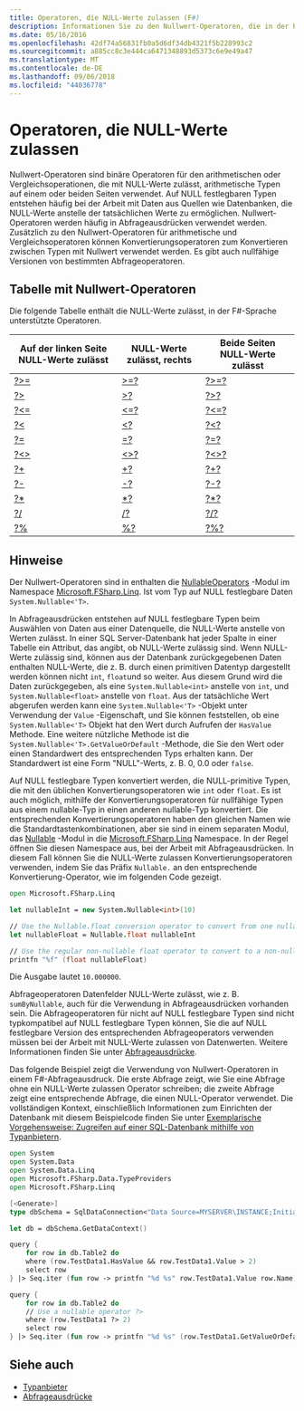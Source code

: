 ```yaml
---
title: Operatoren, die NULL-Werte zulassen (F#)
description: Informationen Sie zu den Nullwert-Operatoren, die in der Programmiersprache f# verfügbar sind.
ms.date: 05/16/2016
ms.openlocfilehash: 42df74a56831fb0a5d6df34db4321f5b228993c2
ms.sourcegitcommit: a885cc8c3e444ca6471348893d5373c6e9e49a47
ms.translationtype: MT
ms.contentlocale: de-DE
ms.lasthandoff: 09/06/2018
ms.locfileid: "44036778"
---
```

# <a name="nullable-operators"></a>Operatoren, die NULL-Werte zulassen

Nullwert-Operatoren sind binäre Operatoren für den arithmetischen oder Vergleichsoperationen, die mit NULL-Werte zulässt, arithmetische Typen auf einem oder beiden Seiten verwendet. Auf NULL festlegbaren Typen entstehen häufig bei der Arbeit mit Daten aus Quellen wie Datenbanken, die NULL-Werte anstelle der tatsächlichen Werte zu ermöglichen. Nullwert-Operatoren werden häufig in Abfrageausdrücken verwendet werden. Zusätzlich zu den Nullwert-Operatoren für arithmetische und Vergleichsoperatoren können Konvertierungsoperatoren zum Konvertieren zwischen Typen mit Nullwert verwendet werden. Es gibt auch nullfähige Versionen von bestimmten Abfrageoperatoren.

## <a name="table-of-nullable-operators"></a>Tabelle mit Nullwert-Operatoren

Die folgende Tabelle enthält die NULL-Werte zulässt, in der F#-Sprache unterstützte Operatoren.

|Auf der linken Seite NULL-Werte zulässt|NULL-Werte zulässt, rechts|Beide Seiten NULL-Werte zulässt|
|---|---|---|
|[?>=](https://msdn.microsoft.com/library/94d29e32-a204-4f60-a527-6b0af86268f3)|[>=?](https://msdn.microsoft.com/library/0a255d8e-8cae-4160-ae61-243a5d96583f)|[?>=?](https://msdn.microsoft.com/library/3051a50f-d276-4c84-9d73-bf2efeddef94)|
|[?>](https://msdn.microsoft.com/library/62dc0021-1312-4ac3-be87-798b60b81bb6)|[>?](https://msdn.microsoft.com/library/0ad1284b-de48-4a04-83d8-b6f13c9c8936)|[?>?](https://msdn.microsoft.com/library/dc18b6fa-30c4-47b0-9057-794439378a05)|
|[?<=](https://msdn.microsoft.com/library/56fddf0a-e4ca-4891-a3be-fad1876be3b6)|[<=?](https://msdn.microsoft.com/library/02454a0f-30ca-4e77-ad84-ee7837461804)|[?<=?](https://msdn.microsoft.com/library/5c37c28c-0b57-4da5-be11-5a123f7e8ee4)|
|[?<](https://msdn.microsoft.com/library/b71897f0-6e29-4c58-b0a7-a5bfa6f88917)|[<?](https://msdn.microsoft.com/library/be9ea40f-a67f-4e98-8067-a14046752e8b)|[?<?](https://msdn.microsoft.com/library/6f1962c8-5605-468c-94ae-f379ae98e17d)|
|[?=](https://msdn.microsoft.com/library/5cdc8ff6-244b-49cf-9376-69ecf249fd7c)|[=?](https://msdn.microsoft.com/library/d2102894-6a51-475d-890a-735568c31f87)|[?=?](https://msdn.microsoft.com/library/5f793f29-1084-4570-b1c1-17c1b7ef764b)|
|[?<>](https://msdn.microsoft.com/library/3643a5a8-2ea5-4ad6-82c4-83927c3884a0)|[<>?](https://msdn.microsoft.com/library/3179aace-70c4-4911-9258-619592214976)|[?<>?](https://msdn.microsoft.com/library/5da813d8-ee75-45b8-9ef4-146dcb6d394d)|
|[?+](https://msdn.microsoft.com/library/2e8ddd05-b3f3-41b3-9d73-938d9e540f3f)|[+?](https://msdn.microsoft.com/library/74772ea8-f010-493e-bdb5-ba347f2fd4f1)|[?+?](https://msdn.microsoft.com/library/57f28137-0f42-43d2-92af-cad8c6c9d05f)|
|[?-](https://msdn.microsoft.com/library/f237a7a6-89f2-48b2-a2fe-f0b98a2bedc2)|[-?](https://msdn.microsoft.com/library/4a345c07-314a-48f1-b557-ce072583589c)|[?-?](https://msdn.microsoft.com/library/e0024142-1d2a-4607-a39c-1eb1e86fa25a)|
|[?*](https://msdn.microsoft.com/library/519da708-5ad6-4075-9d74-d00441cd6078)|[*?](https://msdn.microsoft.com/library/04c47870-de7b-480d-98a0-f47593b4ffac)|[?*?](https://msdn.microsoft.com/library/e57057ba-9c3a-40ec-8401-150c2b25f75b)|
|[?/](https://msdn.microsoft.com/library/add02a42-f556-40a7-a168-fbf2053322e3)|[/?](https://msdn.microsoft.com/library/1de07646-3778-476d-8c61-5d37495d463c)|[?/?](https://msdn.microsoft.com/library/b17be0ac-bf98-4590-861d-a4dd6c6fa535)|
|[?%](https://msdn.microsoft.com/library/44297bba-1bd9-4ed2-a848-f1e1e598db87)|[%?](https://msdn.microsoft.com/library/a4c178e5-eec4-42e8-847f-90b24fc609fe)|[?%?](https://msdn.microsoft.com/library/dd555f20-1be3-4b8d-81f1-bf1921e62fda)|

## <a name="remarks"></a>Hinweise

Der Nullwert-Operatoren sind in enthalten die [NullableOperators](https://msdn.microsoft.com/library/2c3633c5-3f31-4d62-a9f8-272ad6b19007) -Modul im Namespace [Microsoft.FSharp.Linq](https://msdn.microsoft.com/library/4765b4e8-4006-4d8c-a405-39c218b3c82d). Ist vom Typ auf NULL festlegbare Daten `System.Nullable<'T>`.

In Abfrageausdrücken entstehen auf NULL festlegbare Typen beim Auswählen von Daten aus einer Datenquelle, die NULL-Werte anstelle von Werten zulässt. In einer SQL Server-Datenbank hat jeder Spalte in einer Tabelle ein Attribut, das angibt, ob NULL-Werte zulässig sind. Wenn NULL-Werte zulässig sind, können aus der Datenbank zurückgegebenen Daten enthalten NULL-Werte, die z. B. durch einen primitiven Datentyp dargestellt werden können nicht `int`, `float`und so weiter. Aus diesem Grund wird die Daten zurückgegeben, als eine `System.Nullable<int>` anstelle von `int`, und `System.Nullable<float>` anstelle von `float`. Aus der tatsächliche Wert abgerufen werden kann eine `System.Nullable<'T>` -Objekt unter Verwendung der `Value` -Eigenschaft, und Sie können feststellen, ob eine `System.Nullable<'T>` Objekt hat den Wert durch Aufrufen der `HasValue` Methode. Eine weitere nützliche Methode ist die `System.Nullable<'T>.GetValueOrDefault` -Methode, die Sie den Wert oder einen Standardwert des entsprechenden Typs erhalten kann. Der Standardwert ist eine Form "NULL"-Werts, z. B. 0, 0.0 oder `false`.

Auf NULL festlegbare Typen konvertiert werden, die NULL-primitive Typen, die mit den üblichen Konvertierungsoperatoren wie `int` oder `float`. Es ist auch möglich, mithilfe der Konvertierungsoperatoren für nullfähige Typen aus einem nullable-Typ in einen anderen nullable-Typ konvertiert. Die entsprechenden Konvertierungsoperatoren haben den gleichen Namen wie die Standardtastenkombinationen, aber sie sind in einem separaten Modul, das [Nullable](https://msdn.microsoft.com/library/e7a4ea13-28cc-462e-bc3a-33131ace976e) -Modul in die [Microsoft.FSharp.Linq](https://msdn.microsoft.com/library/4765b4e8-4006-4d8c-a405-39c218b3c82d) Namespace. In der Regel öffnen Sie diesen Namespace aus, bei der Arbeit mit Abfrageausdrücken. In diesem Fall können Sie die NULL-Werte zulassen Konvertierungsoperatoren verwenden, indem Sie das Präfix `Nullable.` an den entsprechende Konvertierung-Operator, wie im folgenden Code gezeigt.

```fsharp
open Microsoft.FSharp.Linq

let nullableInt = new System.Nullable<int>(10)

// Use the Nullable.float conversion operator to convert from one nullable type to another nullable type.
let nullableFloat = Nullable.float nullableInt

// Use the regular non-nullable float operator to convert to a non-nullable float.
printfn "%f" (float nullableFloat)
```

Die Ausgabe lautet `10.000000`.

Abfrageoperatoren Datenfelder NULL-Werte zulässt, wie z. B. `sumByNullable`, auch für die Verwendung in Abfrageausdrücken vorhanden sein. Die Abfrageoperatoren für nicht auf NULL festlegbare Typen sind nicht typkompatibel auf NULL festlegbare Typen können, Sie die auf NULL festlegbare Version des entsprechenden Abfrageoperators verwenden müssen bei der Arbeit mit NULL-Werte zulassen von Datenwerten. Weitere Informationen finden Sie unter [Abfrageausdrücke](../query-expressions.md).

Das folgende Beispiel zeigt die Verwendung von Nullwert-Operatoren in einem F#-Abfrageausdruck. Die erste Abfrage zeigt, wie Sie eine Abfrage ohne ein NULL-Werte zulassen Operator schreiben; die zweite Abfrage zeigt eine entsprechende Abfrage, die einen NULL-Operator verwendet. Die vollständigen Kontext, einschließlich Informationen zum Einrichten der Datenbank mit diesem Beispielcode finden Sie unter [Exemplarische Vorgehensweise: Zugreifen auf einer SQL-Datenbank mithilfe von Typanbietern](../../tutorials/type-providers/accessing-a-sql-database.md).

```fsharp
open System
open System.Data
open System.Data.Linq
open Microsoft.FSharp.Data.TypeProviders
open Microsoft.FSharp.Linq

[<Generate>]
type dbSchema = SqlDataConnection<"Data Source=MYSERVER\INSTANCE;Initial Catalog=MyDatabase;Integrated Security=SSPI;">

let db = dbSchema.GetDataContext()

query {
    for row in db.Table2 do
    where (row.TestData1.HasValue && row.TestData1.Value > 2)
    select row
} |> Seq.iter (fun row -> printfn "%d %s" row.TestData1.Value row.Name)

query {
    for row in db.Table2 do
    // Use a nullable operator ?>
    where (row.TestData1 ?> 2)
    select row
} |> Seq.iter (fun row -> printfn "%d %s" (row.TestData1.GetValueOrDefault()) row.Name)
```

## <a name="see-also"></a>Siehe auch

- [Typanbieter](../../tutorials/type-providers/index.md)
- [Abfrageausdrücke](../query-expressions.md)
